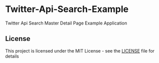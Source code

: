 # Twitter-Api-Search-Example

Twitter Api Search Master Detail Page Example Application

## License
This project is licensed under the MIT License - see the [LICENSE](LICENSE) file for details
